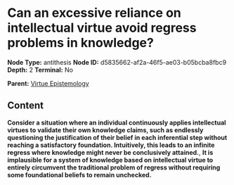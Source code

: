 # Can an excessive reliance on intellectual virtue avoid regress problems in knowledge?

**Node Type:** antithesis
**Node ID:** d5835662-af2a-46f5-ae03-b05bcba8fbc9
**Depth:** 2
**Terminal:** No

**Parent:** [Virtue Epistemology](virtue-epistemology.md)

## Content

**Consider a situation where an individual continuously applies intellectual virtues to validate their own knowledge claims, such as endlessly questioning the justification of their belief in each inferential step without reaching a satisfactory foundation. Intuitively, this leads to an infinite regress where knowledge might never be conclusively attained.**, **It is implausible for a system of knowledge based on intellectual virtue to entirely circumvent the traditional problem of regress without requiring some foundational beliefs to remain unchecked.**
